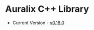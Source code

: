 # Auralix C++ Library
- Current Version - [v0.18.0](https://github.com/auralix/alx-202-af-10-2-auralix-cpp-lib/tree/v0.18.0)
